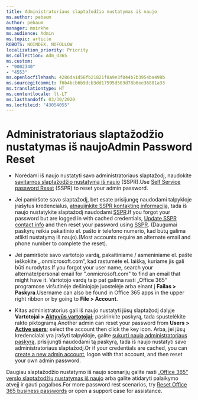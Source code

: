 ```yaml
---
title: Administratoriaus slaptažodžio nustatymas iš naujo
ms.author: pebaum
author: pebaum
manager: mnirkhe
ms.audience: Admin
ms.topic: article
ROBOTS: NOINDEX, NOFOLLOW
localization_priority: Priority
ms.collection: Adm_O365
ms.custom:
- "9002340"
- "4553"
ms.openlocfilehash: 4286da1d56fb21821f8a9e3f044b7b3954ba498b
ms.sourcegitcommit: f6b4bcb6b9dcb3dd17595d503d78b6ee36881a33
ms.translationtype: HT
ms.contentlocale: lt-LT
ms.lasthandoff: 03/30/2020
ms.locfileid: "43054055"
---
```

# <a name="admin-password-reset"></a><span data-ttu-id="bbd76-102">Administratoriaus slaptažodžio nustatymas iš naujo</span><span class="sxs-lookup"><span data-stu-id="bbd76-102">Admin Password Reset</span></span>

- <span data-ttu-id="bbd76-103">Norėdami iš naujo nustatyti savo administratoriaus slaptažodį, naudokite [savitarnos slaptažodžio nustatymą iš naujo](https://passwordreset.microsoftonline.com/) (SSPR).</span><span class="sxs-lookup"><span data-stu-id="bbd76-103">Use [Self Service password Reset](https://passwordreset.microsoftonline.com/) (SSPR) to reset your admin password.</span></span>

- <span data-ttu-id="bbd76-104">Jei pamiršote savo slaptažodį, bet esate prisijungę naudodami talpykloje įrašytus kredencialus, [atnaujinkite SSPR kontaktinę informaciją](https://go.microsoft.com/fwlink/?linkid=849451), tada iš naujo nustatykite slaptažodį naudodami [SSPR](https://passwordreset.microsoftonline.com/).</span><span class="sxs-lookup"><span data-stu-id="bbd76-104">If you forgot your password but are logged in with cached credentials, [Update SSPR contact info](https://go.microsoft.com/fwlink/?linkid=849451) and then reset your password using [SSPR](https://passwordreset.microsoftonline.com/).</span></span>  <span data-ttu-id="bbd76-105">(Daugumai paskyrų reikia pakaitinio el. pašto ir telefono numerio, kad būtų galima atlikti nustatymą iš naujo).</span><span class="sxs-lookup"><span data-stu-id="bbd76-105">(Most accounts require an alternate email and phone number to complete the reset).</span></span>

- <span data-ttu-id="bbd76-106">Jei pamiršote savo vartotojo vardą, pakaitiniame / asmeniniame el. pašte ieškokite „.onmicrosoft.com“, kad rastumėte el. laišką, kuriame jis gali būti nurodytas.</span><span class="sxs-lookup"><span data-stu-id="bbd76-106">If you forgot your user name, search your alternate/personal email for ".onmicrosoft.com" to find an email that might have it.</span></span>  <span data-ttu-id="bbd76-107">Vartotojo vardą taip pat galima rasti „Office 365“ programose viršutinėje dešiniojoje juostelėje arba einant į **Failas > Paskyra**.</span><span class="sxs-lookup"><span data-stu-id="bbd76-107">Username can also be found in Office 365 apps in the upper right ribbon or by going to **File > Account**.</span></span>

- <span data-ttu-id="bbd76-108">Kitas administratorius gali iš naujo nustatyti jūsų slaptažodį dalyje **Vartotojai > [Aktyvūs vartotojai](https://portal.office.com/adminportal/home#/users)**; pasirinkite paskyrą, tada spustelėkite rakto piktogramą.</span><span class="sxs-lookup"><span data-stu-id="bbd76-108">Another admin can reset your password from **Users > [Active users](https://portal.office.com/adminportal/home#/users)**; select the account then click the key icon.</span></span>  <span data-ttu-id="bbd76-109">Arba, jei jūsų kredencialai yra įrašyti talpykloje, galite [sukurti naują administratoriaus paskyrą](https://portal.office.com/adminportal/home#/users), prisijungti naudodami tą paskyrą, tada iš naujo nustatyti savo administratoriaus slaptažodį.</span><span class="sxs-lookup"><span data-stu-id="bbd76-109">Or if your credentials are cached, you can [create a new admin account](https://portal.office.com/adminportal/home#/users), logon with that account, and then reset your own admin password.</span></span>

<span data-ttu-id="bbd76-110">Daugiau slaptažodžio nustatymo iš naujo scenarijų galite rasti [„Office 365“ verslo slaptažodžių nustatymas iš naujo](https://docs.microsoft.com/microsoft-365/admin/add-users/reset-passwords) arba galite atidaryti palaikymo atvejį ir gauti pagalbos.</span><span class="sxs-lookup"><span data-stu-id="bbd76-110">For more password rest scenarios, try [Reset Office 365 business passwords](https://docs.microsoft.com/microsoft-365/admin/add-users/reset-passwords) or open a support case for assistance.</span></span>
